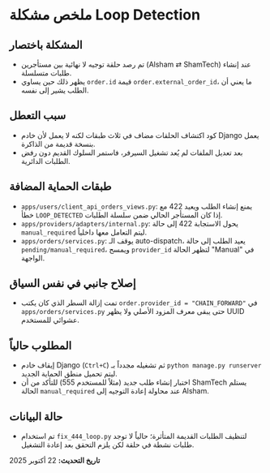 # ملخص مشكلة Loop Detection

## المشكلة باختصار
- تم رصد حلقة توجيه لا نهائية بين مستأجرين (Alsham ⇄ ShamTech) عند إنشاء طلبات متسلسلة.
- يظهر ذلك حين يساوي `order.id` قيمة `order.external_order_id`، ما يعني أن الطلب يشير إلى نفسه.

## سبب التعطل
- كود اكتشاف الحلقات مضاف في ثلاث طبقات لكنه لا يعمل لأن خادم Django يعمل بنسخة قديمة من الذاكرة.
- بعد تعديل الملفات لم يُعد تشغيل السيرفر، فاستمر السلوك القديم دون رفض الطلبات الدائرية.

## طبقات الحماية المضافة
- `apps/users/client_api_orders_views.py`: يمنع إنشاء الطلب ويعيد 422 مع خطأ `LOOP_DETECTED` إذا كان المستأجر الحالي ضمن سلسلة الطلبات.
- `apps/providers/adapters/internal.py`: يحول الاستجابة 422 إلى حالة `manual_required` ليتم التعامل معها داخلياً.
- `apps/orders/services.py`: يوقف الـ auto-dispatch، يعيد الطلب إلى حالة `pending/manual_required`، ويمسح `provider_id` لتظهر الحالة "Manual" في الواجهة.

## إصلاح جانبي في نفس السياق
- تمت إزالة السطر الذي كان يكتب `order.provider_id = "CHAIN_FORWARD"` في `apps/orders/services.py` حتى يبقى معرف المزود الأصلي ولا يظهر UUID عشوائي للمستخدم.

## المطلوب حالياً
- إيقاف خادم Django (`Ctrl+C`) ثم تشغيله مجدداً بـ `python manage.py runserver` ليتم تحميل منطق الحماية الجديد.
- اختبار إنشاء طلب جديد (مثلاً للمستخدم 555) للتأكد من أن ShamTech يستلم الحالة `manual_required` عند محاولة إعادة التوجيه إلى Alsham.

## حالة البيانات
- تم استخدام `fix_444_loop.py` لتنظيف الطلبات القديمة المتأثرة؛ حالياً لا توجد طلبات نشطة في حلقة لكن يلزم التحقق بعد إعادة التشغيل.

**تاريخ التحديث:** 22 أكتوبر 2025
